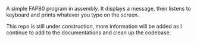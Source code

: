 A simple FAP80 program in assembly. It displays a message, then listens to keyboard and prints whatever you type on the screen.

This repo is still under construction, more information will be added as I continue to add to the documentations and clean up the codebase.